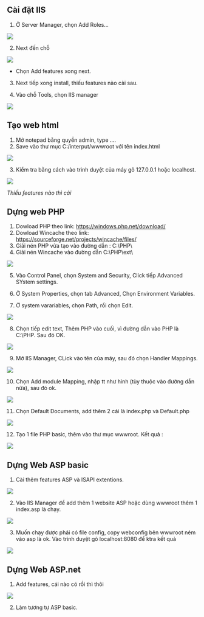## Cài đặt IIS
1. Ở Server Manager, chọn Add Roles...
 
 <img src="image/1.PNG">

2. Next đến chỗ 

<img src="image/2.PNG">
 
+ Chọn Add features xong next.
3. Next tiếp xong install, thiếu features nào cài sau.

4. Vào chỗ Tools, chọn IIS manager 

<img src="image/3.PNG">

## Tạo web html
1. Mở notepad bằng quyền admin, type ....
2. Save vào thư mục C:/interput/wwwroot với tên index.html

<img src="image/4.PNG">

3. Kiểm tra bằng cách vào trình duyệt của máy gõ 127.0.0.1 hoặc localhost.

<img src="image/5.PNG">

*Thiếu features nào thì cài* 

## Dựng web PHP
1. Dowload PHP theo link: https://windows.php.net/download/
2. Dowload Wincache theo link: https://sourceforge.net/projects/wincache/files/
3. Giải nén PHP vừa tạo vào đường dẫn : C:\PHP\
4. Giải nén Wincache vào đường dẫn C:\PHP\ext\

<img src="image/12.PNG">

5. Vào Control Panel, chọn System and Security, Click tiếp Advanced SYstem settings.

6. Ở System Properties, chọn tab Advanced, Chọn Environment Variables.
7. Ở system varariables, chọn Path, rồi chọn Edit.

<img src="image/14.PNG">

8. Chọn tiếp edit text, Thêm PHP vào cuối, vì đường dẫn vào PHP là C:\PHP. Sau đó OK.

<img src="image/15.PNG">

9. Mở IIS Manager, CLick vào tên của máy, sau đó chọn Handler Mappings.

<img src="image/16.PNG">

10. Chọn Add module Mapping, nhập tt như hình (tùy thuộc vào đường dẫn nữa), sau đó ok.

<img src="image/17.PNG">

11. Chọn Default Documents, add thêm 2 cái là index.php và Default.php

<img src="image/18.PNG">

12. Tạo 1 file PHP basic, thêm vào thư mục wwwroot. Kết quả :

<img src="image/13.PNG">

## Dựng Web ASP basic
1. Cài thêm features ASP và ISAPI extentions.

<img src="image/19.PNG">

2. Vào IIS Manager để add thêm 1 website ASP hoặc dùng wwwroot thêm 1 index.asp là chạy.

<img src="image/22.PNG">

3. Muốn chạy được phải có file config, copy webconfig bên wwwroot ném vào asp là ok. Vào trình duyệt gõ localhost:8080 để ktra kết quả

<img src="image/23.PNG">
 

## Dựng Web ASP.net

1. Add features, cái nào có rồi thì thôi

<img src="image/24.PNG">

2. Làm tương tự ASP basic.

